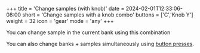 +++
title = 'Change samples (with knob)'
date = 2024-02-01T12:33:06-08:00
short = 'Change samples with a knob combo'
buttons = ['C','Knob Y']
weight = 32
icon = 'gear'
mode = 'any'
+++

You can change sample in the current bank using this combination

You can also change banks + samples simultaneously using [button presses](/#change-samples).
